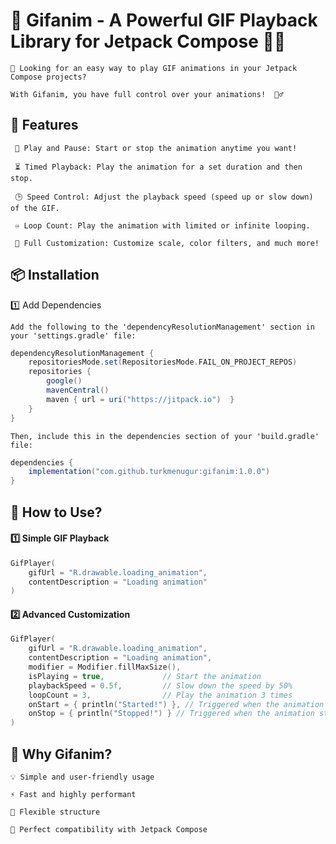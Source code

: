 # 🎥 Gifanim - A Powerful GIF Playback Library for Jetpack Compose 🎨✨

    🚀 Looking for an easy way to play GIF animations in your Jetpack Compose projects?
    
    With Gifanim, you have full control over your animations!  🧙‍♂️
   



## 🌟 Features

     🔄 Play and Pause: Start or stop the animation anytime you want!
     
     ⏳ Timed Playback: Play the animation for a set duration and then stop. 
     
     🕒 Speed Control: Adjust the playback speed (speed up or slow down) of the GIF.  
     
     ♾️ Loop Count: Play the animation with limited or infinite looping.  
     
     🌈 Full Customization: Customize scale, color filters, and much more!

    

## 📦 Installation

 1️⃣ Add Dependencies

    Add the following to the 'dependencyResolutionManagement' section in your 'settings.gradle' file:

```gradle
dependencyResolutionManagement {
    repositoriesMode.set(RepositoriesMode.FAIL_ON_PROJECT_REPOS)
    repositories {
        google()
        mavenCentral()
        maven { url = uri("https://jitpack.io")  }
    }
}
```

    Then, include this in the dependencies section of your 'build.gradle' file:

```gradle
dependencies {
    implementation("com.github.turkmenugur:gifanim:1.0.0")
}
```

## 🚀 How to Use?

#### 1️⃣ Simple GIF Playback

```kotlin
GifPlayer(
    gifUrl = "R.drawable.loading_animation",
    contentDescription = "Loading animation"
)
````


#### 2️⃣ Advanced Customization

```kotlin
GifPlayer(
    gifUrl = "R.drawable.loading_animation",
    contentDescription = "Loading animation",
    modifier = Modifier.fillMaxSize(),
    isPlaying = true,             // Start the animation
    playbackSpeed = 0.5f,         // Slow down the speed by 50%
    loopCount = 3,                // Play the animation 3 times
    onStart = { println("Started!") }, // Triggered when the animation starts
    onStop = { println("Stopped!") } // Triggered when the animation stops
)
```

## 🤔 Why Gifanim?
    
    💡 Simple and user-friendly usage  
    
    ⚡ Fast and highly performant  
    
    🔧 Flexible structure  
    
    🎨 Perfect compatibility with Jetpack Compose

